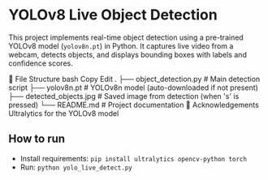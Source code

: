 # YOLOv8 Live Object Detection

This project implements real-time object detection using a pre-trained YOLOv8 model (`yolov8n.pt`) in Python. It captures live video from a webcam, detects objects, and displays bounding boxes with labels and confidence scores.

📁 File Structure bash Copy Edit . ├── object_detection.py # Main detection script ├── yolov8n.pt # YOLOv8n model (auto-downloaded if not present) ├── detected_objects.jpg # Saved image from detection (when 's' is pressed) └── README.md # Project documentation 🙌 Acknowledgements Ultralytics for the YOLOv8 model

## How to run
- Install requirements: `pip install ultralytics opencv-python torch`
- Run: `python yolo_live_detect.py`
